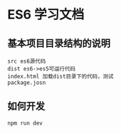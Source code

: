 # ES6 学习文档

## 基本项目目录结构的说明

```
src es6源代码
dist es6->es5可运行代码
index.html 加载dist目录下的代码，测试
package.josn
```

## 如何开发

```
npm run dev
```
